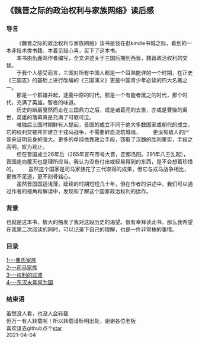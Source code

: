 ## 《魏晋之际的政治权利与家族网络》读后感

### 导言
&emsp;&emsp;《魏晋之际的政治权利与家族网络》该书是我在逛kindle书城之际，看到的一本非技术类书籍。本着见猎心喜，买下了这本书。<br>
&emsp;&emsp;本书由仇鹿鸣作者编写，全文讲述关于三国后期到西晋，魏晋政治权利的交替。<br>
&emsp;&emsp;于我个人感受而言，三国对所有中国人都是一个耳熟能详的一个时期，在正史《三国志》的基础上进行改编的《三国演义》更是中国青少年必读的四大名著之一。<br>
&emsp;&emsp;那是一个群雄并起，逐鹿中原的时代，那是一个有能者居之的时代，那个时代，充满了英雄，智者的味道。<br>
&emsp;&emsp;历史的断层戛然而止在三国鼎力之后，或是诸葛亮的去世，亦或是曹操的离世，英雄的落幕真是充满了可歌可泣。<br>
&emsp;&emsp;唯独后三国时期鲜有人提起，晋国的成立不同于绝大多数国家或朝代的成立。它的权利交接并非建立于戎马战争，不需要鲜血浇筑城墙，
&emsp;&emsp;更没有敌人的尸骨来证明自身的强大。更多的单纯依靠政治手段，窃取了汉魏的胜利果实，手段之高明，叹为观止。<br>
&emsp;&emsp;但在晋国成立26年后（265年宣布帝号大晋，定都洛阳。291年八王乱起），晋国走向覆灭也是理所应当。我认为没有付出或轻易得到的东西，是不会想着珍惜的。
&emsp;&emsp;虽然这个国家是司马家族花了三代取得的成果，但它与戎马战争相比，更微不足道，更不刻骨铭心。<br>
&emsp;&emsp;虽然晋国国运浅薄，延续的时期短短几十年，但在作者的讲述中，我们可以通过作者的视角和解读中，发现和了解这个国家政治权利的运作。<br>


### 背景
也就是这本书，极大的触发了我对这段历史的渴望。很有幸拜读此书，那么我希望在我第二次阅读的同时，可以记录下自己的理解，也是一件非常棒的事情。<br>
### 目录
[1---曹氏家族](魏晋之际的政治权利与家族网络-曹氏家族.md)<br>
[2---司马家族](魏晋之际的政治权利与家族网络-司马家族.md)<br>
[3---权利的过渡](魏晋之际的政治权利与家族网络-权利的过渡.md)<br>
[4---东汉末年何为国](魏晋之际的政治权利与家族网络-东汉末年何为国.md)<br>
### 结束语
虽然没人看，也没人会转载<br>
但万一有人转载呢！所以转载请标明出处，谢谢各位老板<br>
喜欢请去github点个[star](https://github.com/MRzhch/My-Life)<br>
2021-04-04


